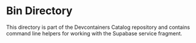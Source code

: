 # Bin Directory

This directory is part of the Devcontainers Catalog repository and contains command line helpers for working with the Supabase service fragment.

